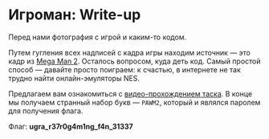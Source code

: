 # Игроман: Write-up

Перед нами фотография с игрой и каким-то кодом.

Путем гугления всех надписей с кадра игры находим источник — это кадр из
[Mega Man 2](https://ru.wikipedia.org/wiki/Mega_Man_2). Осталось вопросом,
куда деть код. Самый простой способ — давайте просто поиграем: к счастью,
в интернете не так трудно найти онлайн-эмуляторы NES.

Предлагаем вам ознакомиться с [видео-прохождением таска](walkthrough.mov).
В конце мы получаем странный набор букв — `PAWM2`, который и являлся паролем
для получения флага.

Флаг: **ugra_r37r0g4m1ng_f4n_31337**
